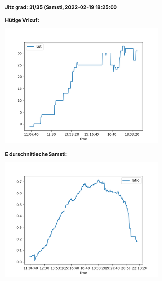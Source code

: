 ### Jitz grad: 31/35 (Samsti, 2022-02-19 18:25:00

### Hütige Vrlouf:
![Graph](Today.png)

### E durschnittleche Samsti:
![Graph](Samsti.png)